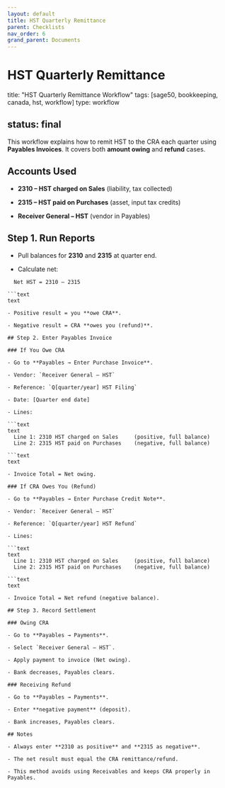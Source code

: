```yaml
---
layout: default
title: HST Quarterly Remittance
parent: Checklists
nav_order: 6
grand_parent: Documents
---
```


# HST Quarterly Remittance

title: "HST Quarterly Remittance Workflow"
tags: [sage50, bookkeeping, canada, hst, workflow]
type: workflow

## status: final

This workflow explains how to remit HST to the CRA each quarter using **Payables Invoices**. It covers both **amount owing** and **refund** cases.

## Accounts Used

- **2310 – HST charged on Sales** (liability, tax collected)

- **2315 – HST paid on Purchases** (asset, input tax credits)

- **Receiver General – HST** (vendor in Payables)

## Step 1. Run Reports

- Pull balances for **2310** and **2315** at quarter end.

- Calculate net:

```text
  Net HST = 2310 – 2315

```text
text

- Positive result = you **owe CRA**.

- Negative result = CRA **owes you (refund)**.

## Step 2. Enter Payables Invoice

### If You Owe CRA

- Go to **Payables → Enter Purchase Invoice**.

- Vendor: `Receiver General – HST`

- Reference: `Q[quarter/year] HST Filing`

- Date: [Quarter end date]

- Lines:

```text
text
  Line 1: 2310 HST charged on Sales     (positive, full balance)
  Line 2: 2315 HST paid on Purchases    (negative, full balance)

```text
text

- Invoice Total = Net owing.

### If CRA Owes You (Refund)

- Go to **Payables → Enter Purchase Credit Note**.

- Vendor: `Receiver General – HST`

- Reference: `Q[quarter/year] HST Refund`

- Lines:

```text
text
  Line 1: 2310 HST charged on Sales     (positive, full balance)
  Line 2: 2315 HST paid on Purchases    (negative, full balance)

```text
text

- Invoice Total = Net refund (negative balance).

## Step 3. Record Settlement

### Owing CRA

- Go to **Payables → Payments**.

- Select `Receiver General – HST`.

- Apply payment to invoice (Net owing).

- Bank decreases, Payables clears.

### Receiving Refund

- Go to **Payables → Payments**.

- Enter **negative payment** (deposit).

- Bank increases, Payables clears.

## Notes

- Always enter **2310 as positive** and **2315 as negative**.

- The net result must equal the CRA remittance/refund.

- This method avoids using Receivables and keeps CRA properly in Payables.
